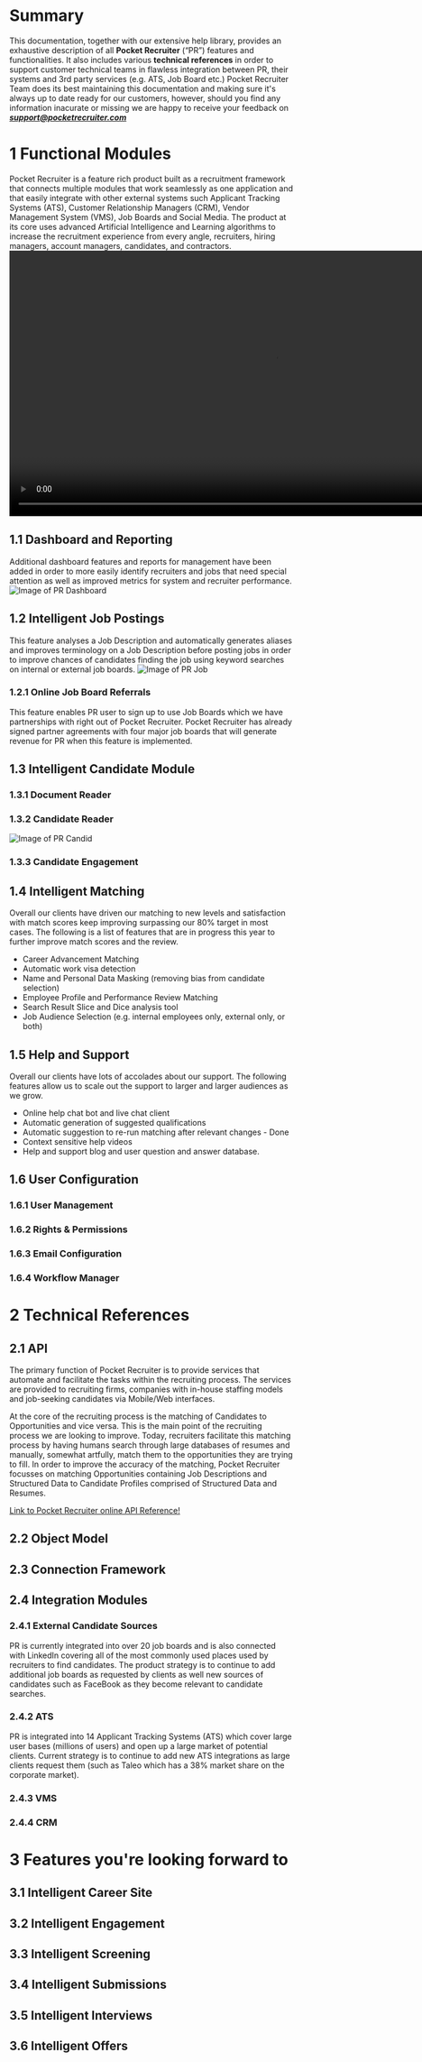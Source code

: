 # Summary
This documentation, together with our extensive help library, provides an exhaustive description of all **Pocket Recruiter** (“PR”) features and functionalities. It also includes various **technical references** in order to support customer technical teams in flawless integration between PR, their systems and 3rd party services (e.g. ATS, Job Board etc.)
Pocket Recruiter Team does its best maintaining this documentation and making sure it's always up to date ready for our customers, however, should you find any information inacurate or missing we are happy to receive your feedback on _**support@pocketrecruiter.com**_

# 1 Functional Modules
Pocket Recruiter is a feature rich product built as a recruitment framework that connects multiple modules that work seamlessly as one application and that easily integrate with other external systems such Applicant Tracking Systems (ATS), Customer Relationship Managers (CRM), Vendor Management System (VMS), Job Boards and Social Media. The product at its core uses advanced Artificial Intelligence and Learning algorithms to increase the recruitment experience from every angle, recruiters, hiring managers, account managers, candidates, and contractors. 
<video src="https://s3.amazonaws.com/prweb-assets-prod/documents/after_login.mp4" width="939" height="471" controls preload></video>

## 1.1 Dashboard and Reporting
Additional dashboard features and reports for management have been added in order to more easily identify recruiters and jobs that need special attention as well as improved metrics for system and recruiter performance.
![Image of PR Dashboard](https://donutti.github.io/Pocket-Documentation/Dashboard_01.png)


## 1.2 Intelligent Job Postings
This feature analyses a Job Description and automatically generates aliases and improves terminology on a Job Description before posting jobs in order to improve chances of candidates finding the job using keyword searches on internal or external job boards.
![Image of PR Job](https://donutti.github.io/Pocket-Documentation/Opportunity_01.png)

### 1.2.1 Online Job Board Referrals
This feature enables PR user to sign up to use Job Boards which we have partnerships with right out of Pocket Recruiter. Pocket Recruiter has already signed partner agreements with four major job boards that will generate revenue for PR when this feature is implemented.

## 1.3 Intelligent Candidate Module
### 1.3.1 Document Reader
### 1.3.2 Candidate Reader
![Image of PR Candid](https://donutti.github.io/Pocket-Documentation/Candidate_01.png)

### 1.3.3 Candidate Engagement
## 1.4 Intelligent Matching
Overall our clients have driven our matching to new levels and satisfaction with match scores keep improving surpassing our 80% target in most cases. The following is a list of features that are in progress this year to further improve match scores and the review. 
 * Career Advancement Matching
 * Automatic work visa detection
 * Name and Personal Data Masking (removing bias from candidate selection)
 * Employee Profile and Performance Review Matching
 * Search Result Slice and Dice analysis tool
 * Job Audience Selection (e.g. internal employees only, external only, or both)

## 1.5 Help and Support
Overall our clients have lots of accolades about our support. The following features allow us to scale out the support to larger and larger audiences as we grow.
 * Online help chat bot and live chat client
 * Automatic generation of suggested qualifications
 * Automatic suggestion to re-run matching after relevant changes - Done
 * Context sensitive help videos
 * Help and support blog and user question and answer database.


## 1.6 User Configuration
### 1.6.1 User Management
### 1.6.2 Rights & Permissions
### 1.6.3 Email Configuration
### 1.6.4 Workflow Manager

# 2 Technical References
## 2.1 API
The primary function of Pocket Recruiter is to provide services that automate and facilitate the tasks within the recruiting process. The services are provided to recruiting firms, companies with in-house staffing models and job-seeking candidates via Mobile/Web interfaces.

At the core of the recruiting process is the matching of Candidates to Opportunities and vice versa. This is the main point of the recruiting process we are looking to improve. Today, recruiters facilitate this matching process by having humans search through large databases of resumes and manually, somewhat artfully, match them to the opportunities they are trying to fill. In order to improve the accuracy of the matching, Pocket Recruiter focusses on matching Opportunities containing Job Descriptions and Structured Data to Candidate Profiles comprised of Structured Data and Resumes.

[Link to Pocket Recruiter online API Reference!](https://dev-api.pocketrecruiter.com)

## 2.2 Object Model
## 2.3 Connection Framework
## 2.4 Integration Modules
### 2.4.1 External Candidate Sources
PR is currently integrated into over 20 job boards and is also connected with LinkedIn covering all of the most commonly used places used by recruiters to find candidates. The product strategy is to continue to add additional job boards as requested by clients as well new sources of candidates such as FaceBook as they become relevant to candidate searches. 

### 2.4.2 ATS
PR is integrated into 14 Applicant Tracking Systems (ATS) which cover large user bases (millions of users) and open up a large market of potential clients. Current strategy is to continue to add new ATS integrations as large clients request them (such as Taleo which has a 38% market share on the corporate market).

### 2.4.3 VMS
### 2.4.4 CRM

# 3 Features you're looking forward to
## 3.1 Intelligent  Career Site
## 3.2 Intelligent Engagement
## 3.3 Intelligent Screening
## 3.4 Intelligent Submissions
## 3.5 Intelligent Interviews
## 3.6 Intelligent Offers
